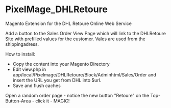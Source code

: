 PixelMage_DHLRetoure
====================

Magento Extension for the DHL Retoure Online Web Service

Add a button to the Sales Order View Page which will link to the DHLRetoure Site with prefilled values for the customer.
Vales are used from the shippingadress.

How to install:
- Copy the content into your Magento Directory
- Edit view.php in app/local/Pixelmage/DHLRetoure/Block/Adminhtml/Sales/Order and insert the URL you get from DHL into $url.
- Save and flush caches

Open a random order page - notice the new button "Retoure" on the Top-Button-Area - click it - MAGIC!

